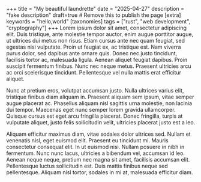 +++
title = "My beautiful laundrette"
date = "2025-04-27"
description = "fake description"
draft=true # Remove this to publish the page
[extra]
keywords = "hello,world"
[taxonomies]
tags = ["rust", "web development", "cryptography"]
+++
Lorem ipsum dolor sit amet, consectetur adipiscing elit. Duis tristique, ante molestie tempor auctor, enim augue porttitor augue, ut ultrices dui metus non risus. Etiam cursus ante nec quam feugiat, sed egestas nisi vulputate. Proin ut feugiat ex, ac tristique est. Nam viverra purus dolor, sed dapibus ante ornare quis. Donec nec justo tincidunt, facilisis tortor ac, malesuada ligula. Aenean aliquet feugiat dapibus. Proin suscipit fermentum finibus. Nunc nec neque metus. Praesent ultricies arcu ac orci scelerisque tincidunt. Pellentesque vel nulla mattis erat efficitur aliquet.

Nunc at pretium eros, volutpat accumsan justo. Nulla ultrices varius elit, tristique finibus diam aliquam in. Praesent aliquam sem ipsum, vitae semper augue placerat ac. Phasellus aliquam nisl sagittis urna molestie, non lacinia dui tempor. Maecenas eget nunc semper lorem gravida ullamcorper. Quisque cursus est eget arcu fringilla placerat. Donec fringilla, turpis at vulputate aliquet, justo felis sollicitudin velit, ultricies placerat justo est a leo.

Aliquam efficitur maximus diam, vitae sodales dolor ultrices sed. Nullam et venenatis nisl, eget euismod elit. Praesent eu tincidunt mi. Mauris consectetur consequat elit. In ut euismod nisi. Nullam posuere in nibh in fermentum. Nunc nunc lacus, ultricies a bibendum vel, accumsan id leo. Aenean neque neque, pretium nec magna sit amet, facilisis accumsan elit. Pellentesque luctus sollicitudin est. Duis mattis finibus neque sed pellentesque. Aliquam nisl tortor, sodales in mi at, malesuada efficitur diam.
